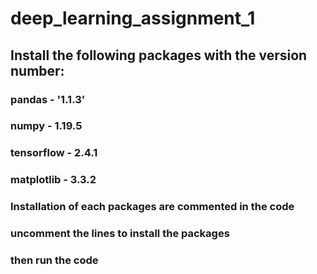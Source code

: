 # deep_learning_assignment_1

## Install the following packages with the version number:
### pandas - '1.1.3'
### numpy - 1.19.5
### tensorflow - 2.4.1
### matplotlib - 3.3.2

### Installation of each packages are commented in the code
### uncomment the lines to install the packages
### then run the code
